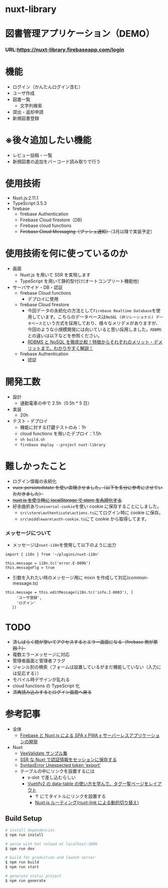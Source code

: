 # nuxt-library

# 図書管理アプリケーション（DEMO）

### URL:https://nuxt-library.firebaseapp.com/login

# 機能

- ログイン（かんたんログイン含む）
- ユーザ作成
- 図書一覧
  - 文字列検索
- 貸出・返却申請
- 新規図書登録

# ※後々追加したい機能

- レビュー投稿・一覧
- 新規図書の追加をバーコード読み取りで行う

# 使用技術

- Nuxt.js:2.11.1
- TypeScript:3.5.3
- firebase
  - firebase Authentication
  - Firebase Cloud firestore（DB)
  - Firebase cloud functions
  - ~~Firebase Cloud Messaging（プッシュ通知）~~（3月以降で実装予定）

# 使用技術を何に使っているのか

- 画面
  - Nuxt.js を用いて SSR を実現します
  - TypeScript を用いて静的型付け(オートコンプリート機能他)
- サーバサイド・DB・認証
  - firebase Cloud functions
    - デプロイに使用
  - firebase Cloud firestore
    - 今回データの永続化の方法として`Firebase Realtime Database`を使用しています。こちらのデータベースは`NoSQL (非リレーショナル) データベース`という方式を採用しており、様々なメリデメがありますが、今回のような小規模開発には向いていると思い採用しました。`RDBMS`との違いは以下などを参照ください。
    - [RDBMS と NoSQL を徹底比較！特徴からそれぞれのメリット・デメリットまで、わかりやすく解説！](https://geekly.co.jp/column/cat-technology/1904_005/)
  - firebase Authentication
    - 認証

# 開発工数

- 設計
  - 通勤電車の中で 2.5h（0.5h \* 5 日）
- 実装
  - 20h
- テスト・デプロイ
  - 機能に対する打鍵テストのみ：1h
  - cloud functions を用いたデプロイ：1.5h
  - `sh build.sh`
  - `firebase deploy --project nuxt-library`

# 難しかったこと

- ログイン情報の永続化
- ~~vuex-persistedstate を使い実現させました。（以下を多分に参考にさせていただきました）~~
- ~~[nuxt.js を使う時に localStorage で store を永続化する](https://qiita.com/sakapun/items/a0cf5698751ae70c8088)~~
- 紆余曲折あり`universal-cookie`を使い cookie に保存することにしました。
  - `src\store\authenticate\actions.ts`にてログイン時に cookie に保存。
  - `src\middleware\auth-cookie.ts`にて cookie から取得してます。

### メッセージについて

- メッセージは`nuxt-i18n`を使用して以下のように出力

```
import { i18n } from '~/plugins/nuxt-i18n'

this.message = i18n.tc('error.E-0006')
this.messageFlg = true
```

- 引数を入れたい時のメッセージ用に mixin を作成して対応(common-message.ts)

```
this.message = this.editMessage(i18n.tc('info.I-0003'), [
     'ユーザ登録',
     'ログイン'
   ])
```

# TODO

- 済~~しばらく間が空いてアクセスするとエラー画面になる（firebase 側が原因？）~~
- 複数エラーメッセージに対応
- 管理者画面と管理者フラグ
- ジャンル別の検索（フォームは設置しているがまだ機能していない（入力には反応する））
- モバイル時デザインが乱れる
- cloud functions の TypeScript 化
- 済~~再読み込みするとログイン画面へ戻る~~

# 参考記事

- 全体
  - [Firebase と Nuxt.js による SPA x PWA x サーバーレスアプリケーションの開発](https://qiita.com/saongtx7/items/d65f4daab97ebe84fa7e?utm_campaign=popular_items&utm_medium=feed&utm_source=popular_items)
- Nuxt
  - [VeeValidate サンプル集](https://qiita.com/motohirock/items/d1301318cf16962d23e3)
  - [SSR な Nuxt で認証情報をセッションに保存する](https://www.memory-lovers.blog/entry/2019/06/07/173000)
  - [SyntaxError Unexpected token 'export'](https://qiita.com/kozakura16/items/5cae173bcdc0dff7f9a7)
  - テーブルの中にリンクを設置するには
    - v-slot で差し込むらしい
    - [Vuetify2 の data-table の使い方を学んで、タグ一覧ページをレイアウト](https://blog.cloud-acct.com/posts/blog-vuetify2-data-table)
      - ↑ にてタイトルにリンクを設置する
      - [Nuxt.js ルーティング(nuxt-link による動的切り替え)](https://note.com/yunp_q/n/n4e6f0d94121b:embed:cite)

## Build Setup

```bash
# install dependencies
$ npm run install

# serve with hot reload at localhost:3000
$ npm run dev

# build for production and launch server
$ npm run build
$ npm run start

# generate static project
$ npm run generate
```
